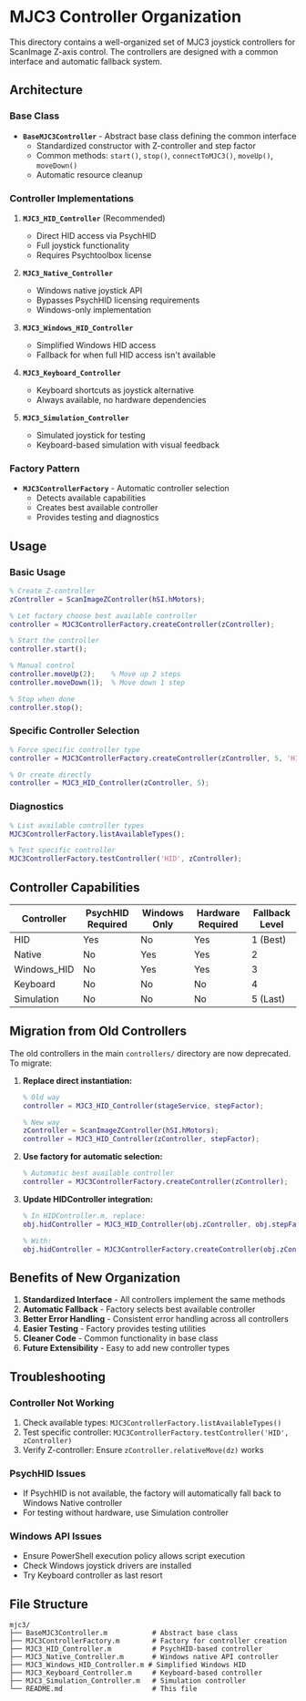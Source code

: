 # MJC3 Controller Organization

This directory contains a well-organized set of MJC3 joystick controllers for ScanImage Z-axis control. The controllers are designed with a common interface and automatic fallback system.

## Architecture

### Base Class
- **`BaseMJC3Controller`** - Abstract base class defining the common interface
  - Standardized constructor with Z-controller and step factor
  - Common methods: `start()`, `stop()`, `connectToMJC3()`, `moveUp()`, `moveDown()`
  - Automatic resource cleanup

### Controller Implementations

1. **`MJC3_HID_Controller`** (Recommended)
   - Direct HID access via PsychHID
   - Full joystick functionality
   - Requires Psychtoolbox license

2. **`MJC3_Native_Controller`**
   - Windows native joystick API
   - Bypasses PsychHID licensing requirements
   - Windows-only implementation

3. **`MJC3_Windows_HID_Controller`**
   - Simplified Windows HID access
   - Fallback for when full HID access isn't available

4. **`MJC3_Keyboard_Controller`**
   - Keyboard shortcuts as joystick alternative
   - Always available, no hardware dependencies

5. **`MJC3_Simulation_Controller`**
   - Simulated joystick for testing
   - Keyboard-based simulation with visual feedback

### Factory Pattern
- **`MJC3ControllerFactory`** - Automatic controller selection
  - Detects available capabilities
  - Creates best available controller
  - Provides testing and diagnostics

## Usage

### Basic Usage
```matlab
% Create Z-controller
zController = ScanImageZController(hSI.hMotors);

% Let factory choose best available controller
controller = MJC3ControllerFactory.createController(zController);

% Start the controller
controller.start();

% Manual control
controller.moveUp(2);    % Move up 2 steps
controller.moveDown(1);  % Move down 1 step

% Stop when done
controller.stop();
```

### Specific Controller Selection
```matlab
% Force specific controller type
controller = MJC3ControllerFactory.createController(zController, 5, 'HID');

% Or create directly
controller = MJC3_HID_Controller(zController, 5);
```

### Diagnostics
```matlab
% List available controller types
MJC3ControllerFactory.listAvailableTypes();

% Test specific controller
MJC3ControllerFactory.testController('HID', zController);
```

## Controller Capabilities

| Controller | PsychHID Required | Windows Only | Hardware Required | Fallback Level |
|------------|-------------------|--------------|-------------------|----------------|
| HID        | Yes               | No           | Yes               | 1 (Best)       |
| Native     | No                | Yes          | Yes               | 2              |
| Windows_HID| No                | Yes          | Yes               | 3              |
| Keyboard   | No                | No           | No                | 4              |
| Simulation | No                | No           | No                | 5 (Last)       |

## Migration from Old Controllers

The old controllers in the main `controllers/` directory are now deprecated. To migrate:

1. **Replace direct instantiation:**
   ```matlab
   % Old way
   controller = MJC3_HID_Controller(stageService, stepFactor);
   
   % New way
   zController = ScanImageZController(hSI.hMotors);
   controller = MJC3_HID_Controller(zController, stepFactor);
   ```

2. **Use factory for automatic selection:**
   ```matlab
   % Automatic best available controller
   controller = MJC3ControllerFactory.createController(zController);
   ```

3. **Update HIDController integration:**
   ```matlab
   % In HIDController.m, replace:
   obj.hidController = MJC3_HID_Controller(obj.zController, obj.stepFactor);
   
   % With:
   obj.hidController = MJC3ControllerFactory.createController(obj.zController, obj.stepFactor);
   ```

## Benefits of New Organization

1. **Standardized Interface** - All controllers implement the same methods
2. **Automatic Fallback** - Factory selects best available controller
3. **Better Error Handling** - Consistent error handling across all controllers
4. **Easier Testing** - Factory provides testing utilities
5. **Cleaner Code** - Common functionality in base class
6. **Future Extensibility** - Easy to add new controller types

## Troubleshooting

### Controller Not Working
1. Check available types: `MJC3ControllerFactory.listAvailableTypes()`
2. Test specific controller: `MJC3ControllerFactory.testController('HID', zController)`
3. Verify Z-controller: Ensure `zController.relativeMove(dz)` works

### PsychHID Issues
- If PsychHID is not available, the factory will automatically fall back to Windows Native controller
- For testing without hardware, use Simulation controller

### Windows API Issues
- Ensure PowerShell execution policy allows script execution
- Check Windows joystick drivers are installed
- Try Keyboard controller as last resort

## File Structure
```
mjc3/
├── BaseMJC3Controller.m           # Abstract base class
├── MJC3ControllerFactory.m        # Factory for controller creation
├── MJC3_HID_Controller.m          # PsychHID-based controller
├── MJC3_Native_Controller.m       # Windows native API controller
├── MJC3_Windows_HID_Controller.m # Simplified Windows HID
├── MJC3_Keyboard_Controller.m     # Keyboard-based controller
├── MJC3_Simulation_Controller.m   # Simulation controller
└── README.md                      # This file
``` 